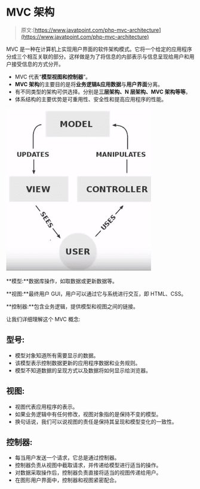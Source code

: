 # MVC 架构

> 原文:[https://www.javatpoint.com/php-mvc-architecture](https://www.javatpoint.com/php-mvc-architecture)

MVC 是一种在计算机上实现用户界面的软件架构模式。它将一个给定的应用程序分成三个相互关联的部分。这样做是为了将信息的内部表示与信息呈现给用户和用户接受信息的方式分开。

*   MVC 代表“**模型视图和控制器**”。
*   **MVC 架构**的主要目的是将**业务逻辑&应用数据**与**用户界面**分离。
*   有不同类型的架构可供选择。分别是**三层架构、N 层架构、MVC 架构等等**。
*   体系结构的主要优势是可重用性、安全性和提高应用程序的性能。

![PHP MVC Architecture](img/fe7a1599eaadb1dc260d375d459c9acd.png)

**模型:**数据库操作，如取数据或更新数据等。

**视图:**最终用户 GUI，用户可以通过它与系统进行交互，即 HTML、CSS。

**控制器:**包含业务逻辑，提供模型和视图之间的链接。

让我们详细理解这个 MVC 概念:

## 型号:

*   模型对象知道所有需要显示的数据。
*   该模型表示控制数据更新的应用程序数据和业务规则。
*   模型不知道数据的呈现方式以及数据将如何显示给浏览器。

## 视图:

*   视图代表应用程序的表示。
*   如果业务逻辑中有任何修改，视图对象指的是保持不变的模型。
*   换句话说，我们可以说视图的责任是保持其呈现和模型变化的一致性。

## 控制器:

*   每当用户发送一个请求，它总是通过控制器。
*   控制器负责从视图中截取请求，并传递给模型进行适当的操作。
*   对数据采取操作后，控制器负责直接将适当的视图传递给用户。
*   在图形用户界面中，控制器和视图紧密配合。